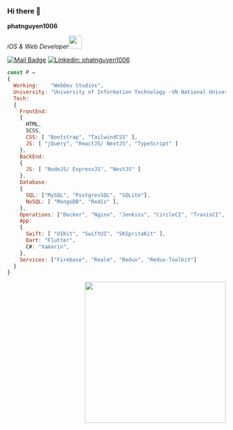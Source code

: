 ### Hi there 👋

**phatnguyen1006**
<p><em>iOS & Web Developer<img src="https://media.giphy.com/media/WUlplcMpOCEmTGBtBW/giphy.gif" width="30"></em></p>

[![Mail Badge](https://img.shields.io/badge/-Phát%20Nguyễn-c0392b?style=flat&logo=gmail&logoColor=white)](mailto:phatnguyen876@gmail.com)
[![Linkedin: phatnguyen1006](https://img.shields.io/badge/-Phat%20Nguyen-blue?style=flat-square&logo=Linkedin&logoColor=white&link=https://www.linkedin.com/in/phatnguyen1006/)](https://www.linkedin.com/in/phatnguyen1006/)
<!-- ![GitHub followers](https://img.shields.io/github/followers/phatnguyen1006?label=Follow&style=social) -->
<!-- ![Visitors](https://visitor-badge.glitch.me/badge?page_id=phatnguyen1006.phatnguyen1006) -->

```javascript
const P =
{
  Working:    "WebDev Studios",
  University: "University of Information Technology -VN National University Ho Chi Minh City",
  Tech:
  {
    FrontEnd:
    {
      HTML,
      SCSS,
      CSS: [ "Bootstrap", "TailwindCSS" ],
      JS: [ "jQuery", "ReactJS/ NextJS", "TypeScript" ]
    },
    BackEnd:
    {
      JS: [ "NodeJS/ ExpressJS", "NestJS" ]
    },
    Database:
    {
      SQL: ["MySQL", "PostgresSQL", "SQLite"],
      NoSQL: [ "MongoDB", "Redis" ],
    },
    Operations: ["Docker", "Nginx", "Jenkins", "CircleCI", "TravisCI", "GitLab"],
    App:
    {
      Swift: [ "UIKit", "SwiftUI", "SKSpriteKit" ],
      Dart: "Flutter",
      C#: "Xamarin",
    },
    Services: ["Firebase", "Realm", "Redux", "Redux-Toolkit"]
  }
}
```

<!-- [![Top Langs](https://github-readme-stats.vercel.app/api/top-langs/?username=phatnguyen1006&layout=compact)](https://github.com/anuraghazra/github-readme-stats) -->

<!-- <a href="https://www.facebook.com/tsone.ylov">
  <img align="right" src="https://github-readme-stats.vercel.app/api/top-langs/?username=phatnguyen1006&layout=compact&theme=tokyonight" />  
</a> -->

<!-- [![New Year 2022](https://img.youtube.com/vi/oDElB2UnOEI/0.jpg)](https://www.youtube.com/watch?v=oDElB2UnOEI) -->

<a href="https://www.facebook.com/tsone.ylov" title="Go to Facebook">
 <img width=325 align="right" src="https://github-readme-stats.vercel.app/api/top-langs/?username=phatnguyen1006&hide=c%23,powershell,Mathematica,Ruby,Objective-C,Objective-C%2b%2b,Cuda&title_color=61dafb&text_color=ffffff&icon_color=61dafb&bg_color=20232a&langs_count=8&layout=compact&border_color=61dafb&hide_border=true" />    </a>


